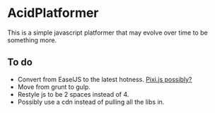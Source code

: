 # AcidPlatformer

This is a simple javascript platformer that may evolve over time to be something more.

## To do

 * Convert from EaselJS to the latest hotness. [Pixi.js possibly?](http://www.pixijs.com/)
 * Move from grunt to gulp.
 * Restyle js to be 2 spaces instead of 4.
 * Possibly use a cdn instead of pulling all the libs in.
